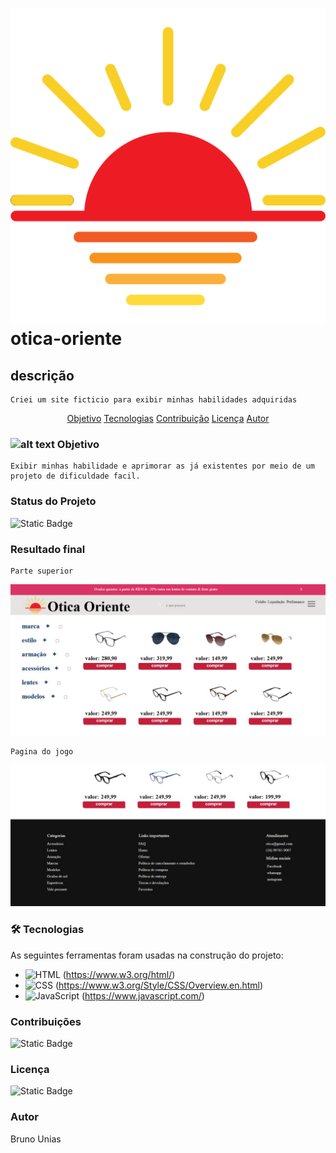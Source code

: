 # ![alt text](src/assests/icones/por-do-sol.png) otica-oriente

## descrição

    Criei um site ficticio para exibir minhas habilidades adquiridas

<p align="center">
 <a href="#objetivo">Objetivo</a>
 <a href="#tecnologias">Tecnologias</a> 
 <a href="#contribuicao">Contribuição</a> 
 <a href="#licenc-a">Licença</a> 
 <a href="#autor">Autor</a>
</p>



### ![alt text](assests/image/icons8-alvo-16.png) Objetivo

    Exibir minhas habilidade e aprimorar as já existentes por meio de um projeto de dificuldade facil.

### Status do Projeto

   ![Static Badge](https://img.shields.io/badge/status-construção-orange) 


### Resultado final

    Parte superior
   <img src="src/assests/image/Captura de tela_30-6-2025_21212_.jpeg" alt="">

    Pagina do jogo

   <img src="src/assests/image/Captura de tela_30-6-2025_212310_.jpeg" alt="">

### 🛠 Tecnologias

As seguintes ferramentas foram usadas na construção do projeto:

- ![HTML](https://img.shields.io/badge/HTML-%23E34F26.svg?logo=html5&logoColor=white) (https://www.w3.org/html/)
- ![CSS](https://img.shields.io/badge/CSS-1572B6?logo=css3&logoColor=fff) (https://www.w3.org/Style/CSS/Overview.en.html)
- ![JavaScript](https://img.shields.io/badge/JavaScript-F7DF1E?logo=javascript&logoColor=000) (https://www.javascript.com/)

### Contribuições

![Static Badge](https://img.shields.io/badge/forks-0-green)
### Licença

![Static Badge](https://img.shields.io/badge/license-MIT-blue) 

### Autor
Bruno Unias
